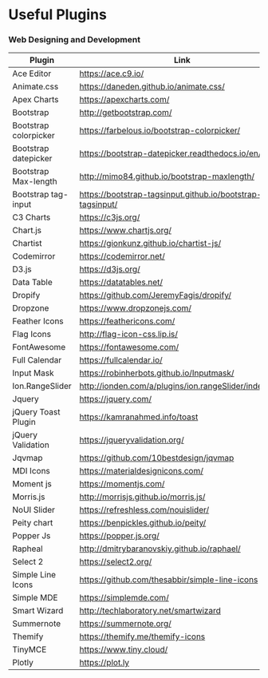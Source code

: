 # Useful Plugins


### Web Designing and Development

<table class="table table-striped table-bordered">
                  <thead>
                    <tr>
                      <th>Plugin</th>
                      <th>Link</th>
                    </tr>
                  </thead>
                  <tbody>
                    <tr>
                      <td>Ace Editor</td>
                      <td><a href="https://ace.c9.io/" target="_blank">https://ace.c9.io/</a></td>
                    </tr>
                    <tr>
                      <td>Animate.css</td>
                      <td><a href="https://daneden.github.io/animate.css/" target="_blank">https://daneden.github.io/animate.css/</a></td>
                    </tr>
                    <tr>
                      <td>Apex Charts</td>
                      <td><a href="https://apexcharts.com/" target="_blank">https://apexcharts.com/</a></td>
                    </tr>
                    <tr>
                      <td>Bootstrap</td>
                      <td><a href="https://getbootstrap.com/" target="_blank">http://getbootstrap.com/</a></td>
                    </tr>
                    <tr>
                      <td>Bootstrap colorpicker</td>
                      <td><a href="https://farbelous.io/bootstrap-colorpicker/" target="_blank">https://farbelous.io/bootstrap-colorpicker/</a></td>
                    </tr>
                    <tr>
                      <td>Bootstrap datepicker</td>
                      <td><a href="https://bootstrap-datepicker.readthedocs.io/en/latest/" target="_blank">https://bootstrap-datepicker.readthedocs.io/en/latest/</a></td>
                    </tr>
                    <tr>
                      <td>Bootstrap Max-length</td>
                      <td><a href="https://mimo84.github.io/bootstrap-maxlength/" target="_blank">http://mimo84.github.io/bootstrap-maxlength/</a></td>
                    </tr>
                    <tr>
                      <td>Bootstrap tag-input</td>
                      <td><a href="https://bootstrap-tagsinput.github.io/bootstrap-tagsinput/" target="_blank">https://bootstrap-tagsinput.github.io/bootstrap-tagsinput/</a></td>
                    </tr>
                    <tr>
                      <td>C3 Charts</td>
                      <td><a href="https://c3js.org/" target="_blank">https://c3js.org/</a></td>
                    </tr>
                    <tr>
                      <td>Chart.js</td>
                      <td><a href="https://www.chartjs.org/" target="_blank">https://www.chartjs.org/</a></td>
                    </tr>
                    <tr>
                      <td>Chartist</td>
                      <td><a href="https://gionkunz.github.io/chartist-js/" target="_blank">https://gionkunz.github.io/chartist-js/</a></td>
                    </tr>
                    <tr>
                      <td>Codemirror</td>
                      <td><a href="https://codemirror.net/" target="_blank">https://codemirror.net/</a></td>
                    </tr>
                    <tr>
                      <td>D3.js</td>
                      <td><a href="https://d3js.org/" target="_blank">https://d3js.org/</a></td>
                    </tr>
                    <tr>
                      <td>Data Table</td>
                      <td><a href="https://datatables.net/" target="_blank">https://datatables.net/</a></td>
                    </tr>
                    <tr>
                      <td>Dropify</td>
                      <td><a href="https://github.com/JeremyFagis/dropify/" target="_blank">https://github.com/JeremyFagis/dropify/</a></td>
                    </tr>
                    <tr>
                      <td>Dropzone</td>
                      <td><a href="https://www.dropzonejs.com/" target="_blank">https://www.dropzonejs.com/</a></td>
                    </tr>
                    <tr>
                      <td>Feather Icons</td>
                      <td><a href="https://feathericons.com/" target="_blank">https://feathericons.com/</a></td>
                    </tr>
                    <tr>
                      <td>Flag Icons</td>
                      <td><a href="http://flag-icon-css.lip.is/" target="_blank">http://flag-icon-css.lip.is/</a></td>
                    </tr>
                    <tr>
                      <td>FontAwesome</td>
                      <td><a href="https://fontawesome.com/" target="_blank">https://fontawesome.com/</a></td>
                    </tr>
                    <tr>
                      <td>Full Calendar</td>
                      <td><a href="https://fullcalendar.io/" target="_blank">https://fullcalendar.io/</a></td>
                    </tr>
                    <tr>
                      <td>Input Mask</td>
                      <td><a href="https://robinherbots.github.io/Inputmask/" target="_blank">https://robinherbots.github.io/Inputmask/</a></td>
                    </tr>
                    <tr>
                      <td>Ion.RangeSlider</td>
                      <td><a href="http://ionden.com/a/plugins/ion.rangeSlider/index.html" target="_blank">http://ionden.com/a/plugins/ion.rangeSlider/index.html</a></td>
                    </tr>
                    <tr>
                      <td>Jquery</td>
                      <td><a href="https://jquery.com/" target="_blank">https://jquery.com/</a></td>
                    </tr>
                    <tr>
                      <td>jQuery Toast Plugin</td>
                      <td><a href="https://kamranahmed.info/toast" target="_blank">https://kamranahmed.info/toast</a></td>
                    </tr>
                    <tr>
                      <td>jQuery Validation</td>
                      <td><a href="https://jqueryvalidation.org/" target="_blank">https://jqueryvalidation.org/</a></td>
                    </tr>
                    <tr>
                      <td>Jqvmap</td>
                      <td><a href="https://github.com/10bestdesign/jqvmap" target="_blank">https://github.com/10bestdesign/jqvmap</a></td>
                    </tr>
                    <tr>
                      <td>MDI Icons</td>
                      <td><a href="https://materialdesignicons.com/" target="_blank">https://materialdesignicons.com/</a></td>
                    </tr>
                    <tr>
                      <td>Moment js</td>
                      <td><a href="https://momentjs.com/" target="_blank">https://momentjs.com/</a></td>
                    </tr>
                    <tr>
                      <td>Morris.js</td>
                      <td><a href="https://morrisjs.github.io/morris.js/" target="_blank">http://morrisjs.github.io/morris.js/</a></td>
                    </tr>
                    <tr>
                      <td>NoUI Slider</td>
                      <td><a href="https://refreshless.com/nouislider/" target="_blank">https://refreshless.com/nouislider/</a></td>
                    </tr>
                    <tr>
                      <td>Peity chart</td>
                      <td><a href="https://benpickles.github.io/peity/" target="_blank">https://benpickles.github.io/peity/</a></td>
                    </tr>
                    <tr>
                      <td>Popper Js</td>
                      <td><a href="https://popper.js.org/" target="_blank">https://popper.js.org/</a></td>
                    </tr>
                    <tr>
                      <td>Rapheal</td>
                      <td><a href="https://dmitrybaranovskiy.github.io/raphael/" target="_blank">http://dmitrybaranovskiy.github.io/raphael/</a></td>
                    </tr>
                    <tr>
                      <td>Select 2</td>
                      <td><a href="https://select2.org/" target="_blank">https://select2.org/</a></td>
                    </tr>
                    <tr>
                      <td>Simple Line Icons</td>
                      <td><a href="https://github.com/thesabbir/simple-line-icons" target="_blank">https://github.com/thesabbir/simple-line-icons</a></td>
                    </tr>
                    <tr>
                      <td>Simple MDE</td>
                      <td><a href="https://simplemde.com/" target="_blank">https://simplemde.com/</a></td>
                    </tr>
                    <tr>
                      <td>Smart Wizard</td>
                      <td><a href="http://techlaboratory.net/smartwizard" target="_blank">http://techlaboratory.net/smartwizard</a></td>
                    </tr>
                    <tr>
                      <td>Summernote</td>
                      <td><a href="https://summernote.org/" target="_blank">https://summernote.org/</a></td>
                    </tr>
                    <tr>
                      <td>Themify</td>
                      <td><a href="https://themify.me/themify-icons" target="_blank">https://themify.me/themify-icons</a></td>
                    </tr>
                    <tr>
                      <td>TinyMCE</td>
                      <td><a href="https://www.tiny.cloud/" target="_blank">https://www.tiny.cloud/</a></td>
                    </tr>
                    <tr>
                      <td>Plotly</td>
                      <td><a href="https://plot.ly" target="_blank">https://plot.ly</a></td>
                    </tr>
                  </tbody>
                </table>





